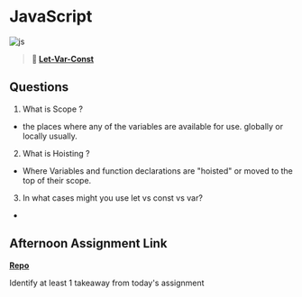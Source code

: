 # JavaScript

![js](https://bcw.blob.core.windows.net/public/img/courses/js.gif)

> **📖 [Let-Var-Const](https://codeworksacademy.com/fs-student-guide/resources/wk2/01-Let-Var-Const)**

## Questions

1. What is Scope ?

- the places where any of the variables are available for use. globally or locally usually.

2. What is Hoisting ? 

- Where Variables and function declarations are "hoisted" or moved to the top of their scope.

3. In what cases might you use let vs const vs var?

- 

## Afternoon Assignment Link

**[Repo](https://github.com/TungLe0319/<ASSIGNMENT_REPO>)**

Identify at least 1 takeaway from today's assignment
